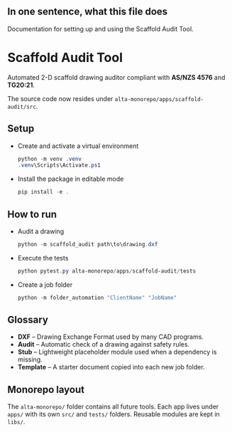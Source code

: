 ## In one sentence, what this file does
Documentation for setting up and using the Scaffold Audit Tool.

# Scaffold Audit Tool

Automated 2-D scaffold drawing auditor compliant with **AS/NZS 4576** and **TG20:21**.

The source code now resides under `alta-monorepo/apps/scaffold-audit/src`.

## Setup

- Create and activate a virtual environment
  ```powershell
  python -m venv .venv
  .venv\Scripts\Activate.ps1
  ```
- Install the package in editable mode
  ```powershell
  pip install -e .
  ```

## How to run

- Audit a drawing
  ```powershell
  python -m scaffold_audit path\to\drawing.dxf
  ```
- Execute the tests
  ```powershell
  python pytest.py alta-monorepo/apps/scaffold-audit/tests
  ```
- Create a job folder
  ```powershell
  python -m folder_automation "ClientName" "JobName"
  ```

## Glossary

- **DXF** – Drawing Exchange Format used by many CAD programs.
- **Audit** – Automatic check of a drawing against safety rules.
- **Stub** – Lightweight placeholder module used when a dependency is missing.
- **Template** – A starter document copied into each new job folder.

## Monorepo layout

The `alta-monorepo/` folder contains all future tools. Each app lives under `apps/` with its own `src/` and `tests/` folders. Reusable modules are kept in `libs/`.
